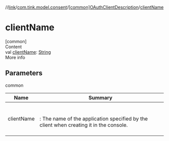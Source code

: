 //[link](../../index.md)/[com.tink.model.consent](../index.md)/[[common]OAuthClientDescription](index.md)/[clientName](client-name.md)



# clientName  
[common]  
Content  
val [clientName](client-name.md): [String](https://kotlinlang.org/api/latest/jvm/stdlib/kotlin/-string/index.html)  
More info  


## Parameters  
  
common  
  
|  Name|  Summary| 
|---|---|
| <a name="com.tink.model.consent/OAuthClientDescription/clientName/#/PointingToDeclaration/"></a>clientName| <a name="com.tink.model.consent/OAuthClientDescription/clientName/#/PointingToDeclaration/"></a><br><br>: The name of the application specified by the client when creating it in the console.<br><br>
  
  



